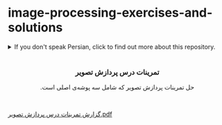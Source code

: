# image-processing-exercises-and-solutions

<details>
  <summary> If you don't speak Persian, click to find out more about this repository.</summary>
  <p>
It is a Repository for solving the exercises and projects in Image Processing and Computer Vision course. It contains 3 exercise folders and each folder has loads of exercises.
</p>
</details>

<br/>

<div dir = "rtl" align="center">

<h3 align="center">تمرینات درس پردازش تصویر</h3>

  <p align="center">
حل تمرینات پردازش تصویر که شامل سه پوشه‌ی اصلی است.
</div>
<br/>

[گزارش تمرینات درس پردازش تصویر.pdf](https://github.com/Mahtab-Shabani/image-processing-exercises-and-solutions/files/11854193/default.pdf)

